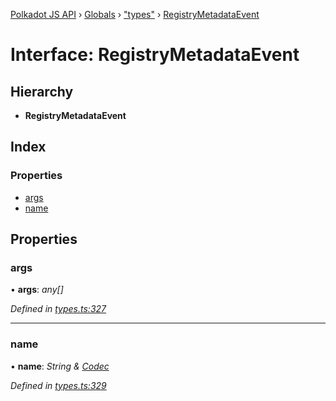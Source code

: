 [Polkadot JS API](../README.md) › [Globals](../globals.md) › ["types"](../modules/_types_.md) › [RegistryMetadataEvent](_types_.registrymetadataevent.md)

# Interface: RegistryMetadataEvent

## Hierarchy

* **RegistryMetadataEvent**

## Index

### Properties

* [args](_types_.registrymetadataevent.md#args)
* [name](_types_.registrymetadataevent.md#name)

## Properties

###  args

• **args**: *any[]*

*Defined in [types.ts:327](https://github.com/polkadot-js/api/blob/26b6a59725/packages/types/src/types.ts#L327)*

___

###  name

• **name**: *String & [Codec](_types_.codec.md)*

*Defined in [types.ts:329](https://github.com/polkadot-js/api/blob/26b6a59725/packages/types/src/types.ts#L329)*
